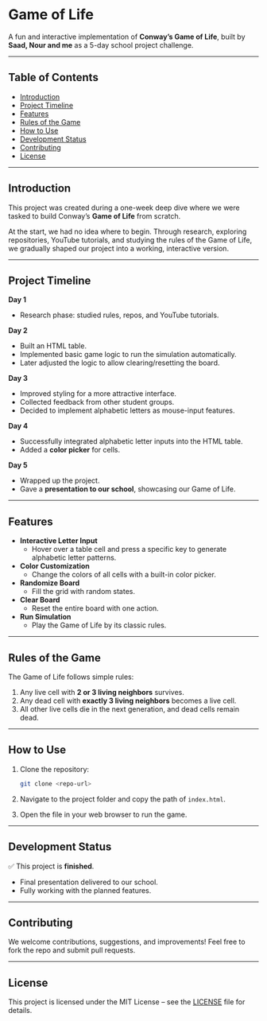 # Game of Life  

A fun and interactive implementation of **Conway’s Game of Life**, built by **Saad, Nour and me** as a 5-day school project challenge.  

---

## Table of Contents  
- [Introduction](#introduction)  
- [Project Timeline](#project-timeline)  
- [Features](#features)  
- [Rules of the Game](#rules-of-the-game)  
- [How to Use](#how-to-use)  
- [Development Status](#development-status)  
- [Contributing](#contributing)  
- [License](#license)  

---

## Introduction  
This project was created during a one-week deep dive where we were tasked to build Conway’s **Game of Life** from scratch.  

At the start, we had no idea where to begin. Through research, exploring repositories, YouTube tutorials, and studying the rules of the Game of Life, we gradually shaped our project into a working, interactive version.  

---

## Project Timeline  

**Day 1**  
- Research phase: studied rules, repos, and YouTube tutorials.  

**Day 2**  
- Built an HTML table.  
- Implemented basic game logic to run the simulation automatically.  
- Later adjusted the logic to allow clearing/resetting the board.  

**Day 3**  
- Improved styling for a more attractive interface.  
- Collected feedback from other student groups.  
- Decided to implement alphabetic letters as mouse-input features.  

**Day 4**  
- Successfully integrated alphabetic letter inputs into the HTML table.  
- Added a **color picker** for cells.  

**Day 5**  
- Wrapped up the project.  
- Gave a **presentation to our school**, showcasing our Game of Life.  

---

## Features  
- **Interactive Letter Input**  
  - Hover over a table cell and press a specific key to generate alphabetic letter patterns.  
- **Color Customization**  
  - Change the colors of all cells with a built-in color picker.  
- **Randomize Board**  
  - Fill the grid with random states.  
- **Clear Board**  
  - Reset the entire board with one action.  
- **Run Simulation**  
  - Play the Game of Life by its classic rules.  

---

## Rules of the Game  
The Game of Life follows simple rules:  

1. Any live cell with **2 or 3 living neighbors** survives.  
2. Any dead cell with **exactly 3 living neighbors** becomes a live cell.  
3. All other live cells die in the next generation, and dead cells remain dead.  

---

## How to Use  

1. Clone the repository:  
   ```bash
   git clone <repo-url>
   ```  

2. Navigate to the project folder and copy the path of `index.html`.  

3. Open the file in your web browser to run the game.  

---

## Development Status  
✅ This project is **finished**.  
- Final presentation delivered to our school.  
- Fully working with the planned features.  

---

## Contributing  
We welcome contributions, suggestions, and improvements! Feel free to fork the repo and submit pull requests.  

---

## License  
This project is licensed under the MIT License – see the [LICENSE](LICENSE) file for details.  
